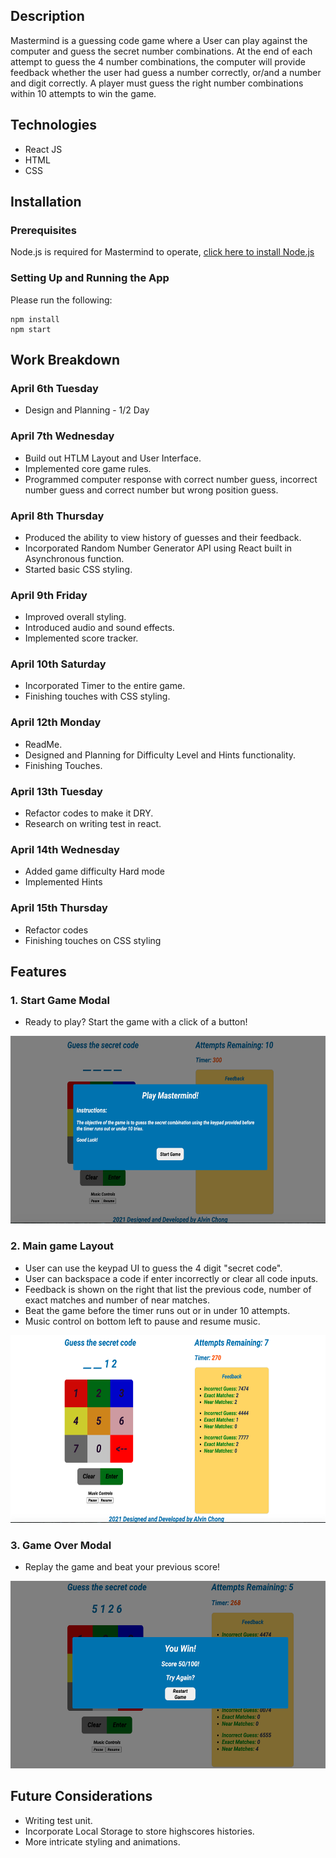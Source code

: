 ## Description
Mastermind is a guessing code game where a User can play against the computer and guess the secret number combinations. At the end of each attempt to guess the 4 number combinations, the computer will provide feedback whether the user had guess a number correctly, or/and a number and digit correctly. A player must guess the right number combinations within 10 attempts to win the game.

## Technologies
* React JS
* HTML
* CSS

## Installation

### Prerequisites
Node.js is required for Mastermind to operate, [click here to install Node.js](https://nodejs.dev/learn/how-to-install-nodejs)

### Setting Up and Running the App
Please run the following:

```
npm install
npm start
```

## Work Breakdown

### April 6th Tuesday
 * Design and Planning - 1/2 Day

### April 7th Wednesday
 * Build out HTLM Layout and User Interface.
 * Implemented core game rules.
 * Programmed computer response with correct number guess, incorrect number guess and correct number but wrong position guess.

### April 8th Thursday
 * Produced the ability to view history of guesses and their feedback.
 * Incorporated Random Number Generator API using React built in Asynchronous function.
 * Started basic CSS styling.

### April 9th Friday
 * Improved overall styling.
 * Introduced audio and sound effects.
 * Implemented score tracker.

### April 10th Saturday
 * Incorporated Timer to the entire game.
 * Finishing touches with CSS styling.


### April 12th Monday
 * ReadMe.
 * Designed and Planning for Difficulty Level and Hints functionality.
 * Finishing Touches.

### April 13th Tuesday
 * Refactor codes to make it DRY.
 * Research on writing test in react.

### April 14th Wednesday
 * Added game difficulty Hard mode
 * Implemented Hints

### April 15th Thursday
 * Refactor codes
 * Finishing touches on CSS styling

## Features
### 1. Start Game Modal
  * Ready to play? Start the game with a click of a button!
<img src="./public/images/start_game.png" height="300" >

### 2. Main game Layout
  * User can use the keypad UI to guess the 4 digit "secret code".
  * User can backspace a code if enter incorrectly or clear all code inputs.
  * Feedback is shown on the right that list the previous code, number of exact matches and number of near matches.
  * Beat the game before the timer runs out or in under 10 attempts. 
  * Music control on bottom left to pause and resume music.
<img src="./public/images/game.png" height="300" >

### 3. Game Over Modal
  * Replay the game and beat your previous score!
<img src="./public/images/end_game.png" height="300" >

## Future Considerations
* Writing test unit.
* Incorporate Local Storage to store highscores histories.
* More intricate styling and animations.
